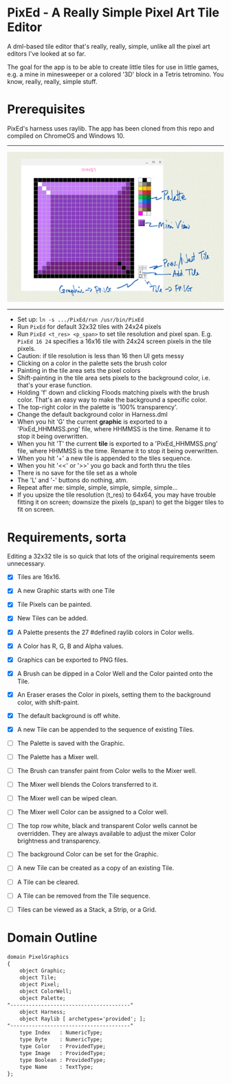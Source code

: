 # PixEd - A Really Simple Pixel Art Tile Editor

A dml-based tile editor that's really, really, simple, unlike all the pixel art editors I've looked at so far.

The goal for the app is to be able to create little tiles for use in little games, e.g. a mine in minesweeper or a colored '3D' block in a Tetris tetromino.  You know, really, really, simple stuff.

# Prerequisites
PixEd's harness uses raylib.  The app has been cloned from this repo and compiled on ChromeOS and Windows 10.

---

![Screenshot](./PixEd_screenshot.png)

---

- Set up: `ln -s .../PixEd/run /usr/bin/PixEd`
- Run `PixEd` for default 32x32 tiles with 24x24 pixels
- Run `PixEd <t_res> <p_span>` to set tile resolution and pixel span.
E.g. `PixEd 16 24` specifies  a 16x16 tile with 24x24 screen pixels in the tile pixels.
- Caution: if tile resolution is less than 16 then UI gets messy
- Clicking on a color in the palette sets the brush color
- Painting in the tile area sets the pixel colors
- Shift-painting in the tile area sets pixels to the background color, i.e. that's your erase function.
- Holding 'f' down and clicking Floods matching pixels with the brush color.  That's an easy way to make the background a specific color.
- The top-right color in the palette is '100% transparency'.
- Change the default background color in Harness.dml
- When you hit 'G' the current **graphic** is exported to a 'PixEd_HHMMSS.png' file, where HHMMSS is the time.  Rename it to stop it being overwritten.
- When you hit 'T' the current **tile** is exported to a 'PixEd_HHMMSS.png' file, where HHMMSS is the time.  Rename it to stop it being overwritten.
- When you hit '+' a new tile is appended to the tiles sequence.
- When you hit '<<' or '>>' you go back and forth thru the tiles
- There is no save for the tile set as a whole
- The 'L' and '-' buttons do nothing, atm.
- Repeat after me: simple, simple, simple, simple, simple...
- If you upsize the tile resolution (t_res) to 64x64, you may have trouble fitting it on screen; downsize the pixels (p_span) to get the bigger tiles to fit on screen.

# Requirements, sorta

Editing a 32x32 tile is so quick that lots of the original requirements seem unnecessary.

- [x] Tiles are 16x16.  
- [x] A new Graphic starts with one Tile 
- [x] Tile Pixels can be painted.
- [x] New Tiles can be added.
- [x] A Palette presents the 27 #defined raylib colors in Color wells.  
- [x] A Color has R, G, B and Alpha values.
- [x] Graphics can be exported to PNG files.
- [x] A Brush can be dipped in a Color Well and the Color painted onto the Tile.
- [x] An Eraser erases the Color in pixels, setting them to the background color, with shift-paint.
- [x] The default background is off white.
- [x] A new Tile can be appended to the sequence of existing Tiles.

- [ ] The Palette is saved with the Graphic.
- [ ] The Palette has a Mixer well.
- [ ] The Brush can transfer paint from Color wells to the Mixer well.
- [ ] The Mixer well blends the Colors transferred to it.
- [ ] The Mixer well can be wiped clean.
- [ ] The Mixer well Color can be assigned to a Color well.
- [ ] The top row white, black and transparent Color wells cannot be overridden.  They are always available to adjust the mixer Color brightness and transparency. 
- [ ] The background Color can be set for the Graphic.
- [ ] A new Tile can be created as a copy of an existing Tile.
- [ ] A Tile can be cleared.
- [ ] A Tile can be removed from the Tile sequence.
- [ ] Tiles can be viewed as a Stack, a Strip, or a Grid.

# Domain Outline

```
domain PixelGraphics
{
    object Graphic;
    object Tile;
    object Pixel;
    object ColorWell;
    object Palette;
"---------------------------------------"
    object Harness;
    object Raylib [ archetypes='provided'; ];
"---------------------------------------"
    type Index   : NumericType;
    type Byte    : NumericType;
    type Color   : ProvidedType;
    type Image   : ProvidedType;
    type Boolean : ProvidedType;
    type Name    : TextType;
};
```
